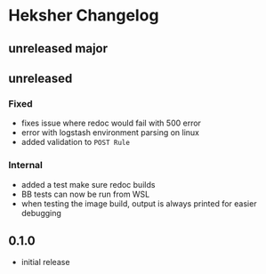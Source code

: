 # Heksher Changelog
## unreleased major
## unreleased
### Fixed
* fixes issue where redoc would fail with 500 error
* error with logstash environment parsing on linux
* added validation to `POST Rule`
### Internal
* added a test make sure redoc builds
* BB tests can now be run from WSL
* when testing the image build, output is always printed for easier debugging
## 0.1.0
* initial release
